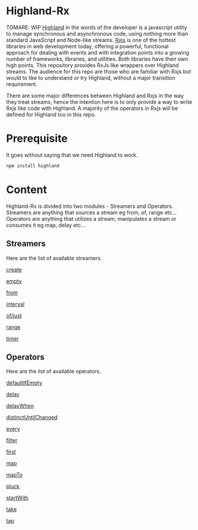 # Highland-Rx
TOMARE: WIP 
[Highland](https://highlandjs.org/) in the words of the developer is a javascript utility to manage synchronous and asynchronous code, using nothing more than standard JavaScript and Node-like streams. [Rxjs](https://www.learnrxjs.io/) is one of the hottest libraries in web development today, offering a powerful, functional approach for dealing with events and with integration points into a growing number of frameworks, libraries, and utilities. Both libraries have their own high points. This repository provides RxJs like wrappers over Highland streams. The audience for this repo are those who are familiar with Rxjs but would to like to understand or try Highland, without a major transition requirement.

There are some major differences between Highland and Rxjs in the way they treat streams, hence the intention here is to only provide a way to write Rxjs like code with Highland. A majority of the operators in Rxjs will be defined for Highland too in this repo.

# Prerequisite
It goes without saying that we need Highland to work.

```bash
npm install highland
```

# Content

Highland-Rx is divided into two modules - Streamers and Operators. Streamers are anything that sources a stream eg from, of, range etc... Operators are anything that utilizes a stream, manipulates a stream or consumes it eg map, delay etc...

## Streamers
Here are the list of available streamers.

[create](/highland-rx-examples/streamers/create.md)

[empty](/highland-rx-examples/streamers/empty.md) 

[from](/highland-rx-examples/streamers/from.md) 

[interval](/highland-rx-examples/streamers/interval.md) 

[of/just](/highland-rx-examples/streamers/of.md) 

[range](/highland-rx-examples/streamers/range.md) 

[timer](/highland-rx-examples/streamers/timer.md) 


## Operators
Here are the list of available operators.

[defaultIfEmpty](/highland-rx-examples/operators/defaultIfEmpty.md)

[delay](/highland-rx-examples/operators/delay.md)

[delayWhen](/highland-rx-examples/operators/delayWhen.md)

[distinctUntilChanged](/highland-rx-examples/operators/distinctUntilChanged.md)

[every](/highland-rx-examples/operators/every.md)

[filter](/highland-rx-examples/operators/filter.md)

[first](/highland-rx-examples/operators/first.md)

[map](/highland-rx-examples/operators/map.md)

[mapTo](/highland-rx-examples/operators/mapTo.md)

[pluck](/highland-rx-examples/operators/pluck.md)

[startWith](/highland-rx-examples/operators/startWith.md)

[take](/highland-rx-examples/operators/take.md)

[tap](/highland-rx-examples/operators/tap.md)
